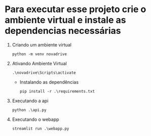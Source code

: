 # Para executar esse projeto crie o ambiente virtual e instale as dependencias necessárias


 1. Criando um ambiente virtual 
    
    `python -m venv novadrive`
    
2. Ativando Ambiente Virtual
    
    `.\novadrive\Scripts\activate`
    
    - Instalando as dependências
        
        `pip install -r .\requirements.txt`
        
3. Executando a api
    
    `python .\api.py`
   
5. Executando o webapp

    `streamlit run .\webapp.py`
